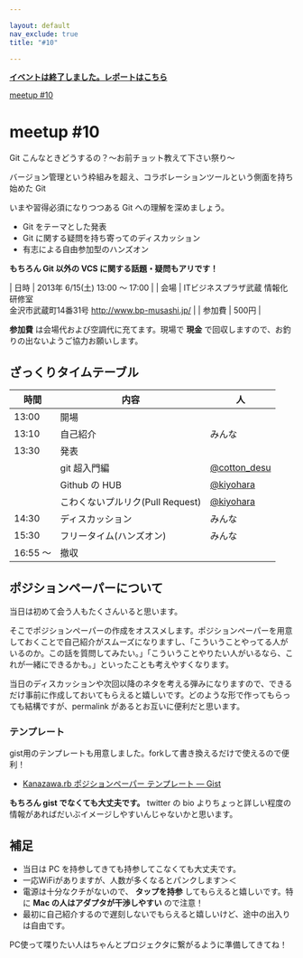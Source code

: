 ```yaml
---

layout: default
nav_exclude: true
title: "#10"

---
```


<p>
<a href="./report"><strong>イベントは終了しました。レポートはこちら</strong></a></p>

<div class="doorkeeper-widget">
<a href="http://kzrb.doorkeeper.jp/events/4106" class="doorkeeper-registration-widget">meetup
#10</a>

<script src="https://d1dqic1fklzs1z.cloudfront.net/assets/widget.js" type="text/javascript">
</script>
</div>

meetup #10
===========

Git こんなときどうするの？〜お前チョット教えて下さい祭り〜

バージョン管理という枠組みを超え、コラボレーションツールという側面を持ち始めた
Git

いまや習得必須になりつつある Git への理解を深めましょう。

* Git をテーマとした発表
* Git に関する疑問を持ち寄ってのディスカッション
* 有志による自由参加型のハンズオン

**もちろん Git 以外の VCS に関する話題・疑問もアリです！**


| 日時   | 2013年 6/15(土) 13:00 〜 17:00 |
| 会場   | ITビジネスプラザ武蔵 情報化研修室<br>金沢市武蔵町14番31号 <a href="http://www.bp-musashi.jp/">http://www.bp-musashi.jp/</a> |
| 参加費 | 500円 |


**参加費** は会場代および空調代に充てます。現場で **現金**
で回収しますので、お釣りの出ないようご協力お願いします。

ざっくりタイムテーブル
----------------------

 |時間      |内容                              |人 |
 |----------|----------------------------------|--------------------------------------------------|
 |13:00     |開場                              ||
 |13:10     |自己紹介                          |みんな|
 |13:30     |発表                              ||
 |          |git 超入門編                      |[@cotton\_desu](https://twitter.com/cotton_desu)|
 |          |Github の HUB                     |[@kiyohara](https://twitter.com/kiyohara)|
 |          |こわくないプルリク(Pull Request)  |[@kiyohara](https://twitter.com/kiyohara)|
 |14:30     |ディスカッション                  |みんな|
 |15:30     |フリータイム(ハンズオン)          |みんな|
 |16:55 〜  |撤収                              ||

ポジションペーパーについて
--------------------------

当日は初めて会う人もたくさんいると思います。

そこでポジションペーパーの作成をオススメします。ポジションペーパーを用意しておくことで自己紹介がスムーズになりますし、「こういうことやってる人がいるのか。この話を質問してみたい。」「こういうことやりたい人がいるなら、これが一緒にできるかも。」といったことも考えやすくなります。

当日のディスカッションや次回以降のネタを考える弾みになりますので、できるだけ事前に作成しておいてもらえると嬉しいです。どのような形で作ってもらっても結構ですが、permalink
があるとお互いに便利だと思います。

### テンプレート

gist用のテンプレートも用意しました。forkして書き換えるだけで使えるので便利！

* [Kanazawa.rb ポジションペーパー テンプレート — Gist](https://gist.github.com/5a523ec3180002229a32)

**もちろん gist でなくても大丈夫です。** twitter の bio
よりちょっと詳しい程度の情報があればだいぶイメージしやすいんじゃないかと思います。

補足
----

* 当日は PC を持参してきても持参してこなくても大丈夫です。
* 一応WiFiがありますが、人数が多くなるとパンクします＞＜
* 電源は十分なクチがないので、 **タップを持参** してもらえると嬉しいです。特に **Mac の人はアダプタが干渉しやすい**
ので注意！
* 最初に自己紹介するので遅刻しないでもらえると嬉しいけど、途中の出入りは自由です。

PC使って喋りたい人はちゃんとプロジェクタに繋がるように準備してきてね！
